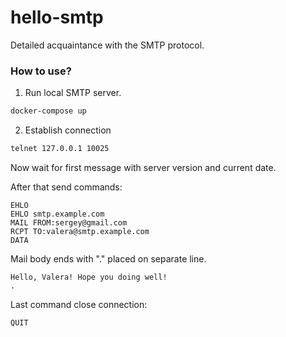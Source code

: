 # hello-smtp

Detailed acquaintance with the SMTP protocol.

### How to use?

1. Run local SMTP server.

```bash
docker-compose up
```

2. Establish connection

```bash
telnet 127.0.0.1 10025
```

Now wait for first message with server version and current date.

After that send commands:

```text
EHLO
EHLO smtp.example.com
MAIL FROM:sergey@gmail.com
RCPT TO:valera@smtp.example.com
DATA
```
Mail body ends with "." placed on separate line.

```text
Hello, Valera! Hope you doing well!
.
```

Last command close connection:

```text
QUIT
```